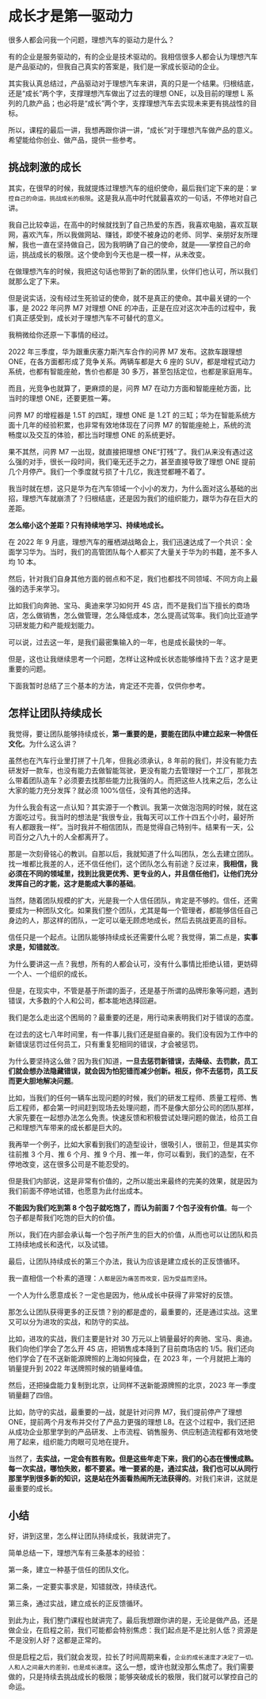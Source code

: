 # 成长才是第一驱动力

很多人都会问我一个问题，理想汽车的驱动力是什么？

有的企业是服务驱动的，有的企业是技术驱动的。我相信很多人都会认为理想汽车是产品驱动的，但我自己真实的答案是，我们是一家成长驱动的企业。

其实我认真总结过，产品驱动对于理想汽车来讲，真的只是一个结果。归根结底，还是“成长”两个字，支撑理想汽车做出了过去的理想 ONE，以及目前的理想 L 系列的几款产品；也必将是“成长”两个字，支撑理想汽车去实现未来更有挑战性的目标。

所以，课程的最后一讲，我想再跟你讲一讲，“成长”对于理想汽车做产品的意义。希望能给你创业、做产品，提供一些参考。

## 挑战刺激的成长

其实，在很早的时候，我就提炼过理想汽车的组织使命，最后我们定下来的是：`掌控自己的命运，挑战成长的极限`。这是我从高中时代就最喜欢的一句话，不停地对自己讲。

我自己比较幸运，在高中的时候就找到了自己热爱的东西，我喜欢电脑，喜欢互联网，喜欢汽车，所以我做网站、赚钱，即使不被身边的老师、同学、亲朋好友所理解，我也一直在坚持做自己，因为我明确了自己的使命，就是——掌控自己的命运，挑战成长的极限。这个使命到今天也是一模一样，从未改变。

在做理想汽车的时候，我把这句话也带到了新的团队里，伙伴们也认可，所以我们就那么定了下来。

但是说实话，没有经过生死验证的使命，就不是真正的使命。其中最关键的一个事，是 2022 年问界 M7 对理想 ONE 的冲击，正是在应对这次冲击的过程中，我们真正感受到，成长对于理想汽车不可替代的意义。

我稍微给你还原一下事情的经过。

2022 年三季度，华为跟重庆塞力斯汽车合作的问界 M7 发布。这款车跟理想 ONE，在各方面都形成了竞争关系。两辆车都是大 6 座的 SUV，都是增程式动力系统，也都有智能座舱，售价也都是 30 多万，甚至包括定位，也都是家庭用车。

而且，光竞争也就算了，更麻烦的是，问界 M7 在动力方面和智能座舱方面，比当时的理想 ONE，还要更胜一筹。

问界 M7 的增程器是 1.5T 的四缸，理想 ONE 是 1.2T 的三缸；华为在智能系统方面十几年的经验积累，也非常有效地体现在了问界 M7 的智能座舱上，系统的流畅度以及交互的体验，都比当时理想 ONE 的系统更好。

果不其然，问界 M7 一出现，就直接把理想 ONE“打残”了。我们从来没有遇过这么强的对手，很长一段时间，我们毫无还手之力，甚至直接导致了理想 ONE 提前几个月停产。我们一个季度就亏损了十几亿，我连觉都睡不着了。

我当时就在想，这只是华为在汽车领域一个小小的发力，为什么面对这么基础的出招，理想汽车就崩溃了？归根结底，还是因为我们的组织能力，跟华为存在巨大的差距。

**怎么缩小这个差距？只有持续地学习、持续地成长。**

在 2022 年 9 月底，理想汽车的雁栖湖战略会上，我们迅速达成了一个共识：全面学习华为。当时，我们的高管团队每个人都买了大量关于华为的书籍，差不多人均 10 本。

然后，针对我们自身其他方面的弱点和不足，我们也都找不同领域、不同方向上最强的选手来学习。

比如我们向奔驰、宝马、奥迪来学习如何开 4S 店，而不是我们当下擅长的商场店，怎么做销售，怎么做管理，怎么降低成本，怎么提高试驾率。我们向比亚迪学习研发能力和产能规划能力。

可以说，过去这一年，是我们最密集输入的一年，也是成长最快的一年。

但是，这也让我继续思考一个问题，怎样让这种成长状态能够维持下去？这才是更重要的问题。

下面我暂时总结了三个基本的方法，肯定还不完善，仅供你参考。

## 怎样让团队持续成长

我觉得，要让团队能够持续成长，**第一重要的是，要能在团队中建立起来一种信任文化**。为什么这么讲？

虽然也在汽车行业里打拼了十几年，但我必须承认，8 年前的我们，并没有能力去研发好一款车，也没有能力去做智能驾驶，更没有能力去管理好一个工厂，那我怎么带着团队造车？必须要去找那些能力比我强的人。而把这些人找来之后，怎么让大家的能力充分发挥？就必须 100%信任，没有其他的选择。

为什么我会有这一点认知？其实源于一个教训。我第一次做泡泡网的时候，就在这方面吃过亏。我当时的想法是“我很专业，我每天可以工作十四五个小时，最好所有人都跟我一样”。当时我并不相信团队，而是觉得自己特别牛。结果有一天，公司百分之八九十的人全都离开了。

那是一次刻骨铭心的教训。自那以后，我就知道了什么叫团队，怎么去建立团队。找一堆都比我差的人，还不信任他们，这个团队怎么有前途？反过来，**我相信，我必须在不同的领域里，找到比我更优秀、更专业的人，并且信任他们，让他们充分发挥自己的才能，这才是能成大事的基础**。

当然，随着团队规模的扩大，光是我一个人信任团队，肯定是不够的。信任，还需要成为一种团队文化。如果我们整个团队，尤其是每一个管理者，都能够信任自己身边的人，那这样的团队，一定可以毫无顾虑地成长，然后去挑战更高的目标。

信任只是一个起点。让团队能够持续成长还需要什么呢？我觉得，第二点是，**实事求是，知错就改**。

为什么要讲这一点？我想，所有的人都会认可，没有什么事情比拒绝认错，更妨碍一个人、一个组织的成长。

但是，在现实中，不管是基于所谓的面子，还是基于所谓的品牌形象等问题，遇到错误，大多数的个人和公司，都本能地选择回避。

我们是怎么走出这个困局的？最重要的还是，用行动来表明我们对于错误的态度。

在过去的这七八年时间里，有一件事儿我们还是挺自豪的。我们没有因为工作中的新错误惩罚过任何员工，只有重复犯相同的错误，才会被惩罚。

为什么要坚持这么做？因为我们知道，**一旦去惩罚新错误，去降级、去罚款，员工们就会想办法隐藏错误，就会因为怕犯错而减少创新。相反，你不去惩罚，员工反而更大胆地解决问题**。

比如，当我们的任何一辆车出现问题的时候，我们的研发工程师、质量工程师、售后工程师，都会第一时间赶到现场去处理问题，而不是像大部分公司的团队那样，大家先要在一起想办法怎么免责。快速反馈和积极尝试处理问题的做法，给员工自己和理想汽车带来的成长都是巨大的。

我再举一个例子，比如大家看到我们的造型设计，很吸引人，很前卫，但是其实你往前推 3 个月、推 6 个月、推 9 个月、推一年，你可以看到，我们的造型，在不停地改变，这在很多公司是不能忍受的。

但是我们内部说，这是非常有价值的，之所以能出来最终的完美的效果，就是因为我们前面不停地试错，也愿意为此付出成本。

**不能因为我们吃到第 8 个包子就吃饱了，而认为前面 7 个包子没有价值**。每一个包子都是帮我们吃饱的巨大的价值。

所以，我们在内部会承认每一个包子所产生的巨大的价值，从而也可以让团队和员工持续地成长和迭代，以及试错。

最后，让团队持续成长的第三个办法，我认为应该是建立成长的正反馈循环。

我一直相信一个朴素的道理：`人都是因为痛苦而改变，因为受益而坚持`。

一个人为什么愿意成长？一定也是因为，他从成长中获得了非常好的反馈。

那怎么让团队获得更多的正反馈？别的都是虚的，最重要的，还是通过实战。这里又可以分为进攻的实战，和防守的实战。

比如，进攻的实战，我们主要是针对 30 万元以上销量最好的奔驰、宝马、奥迪。我们向他们学会了怎么开 4S 店，把销售成本降到了目前商场店的 1/5。我们还向他们学会了在不送新能源牌照的上海如何操盘，在 2023 年，一个月就把上海的销量提升到 2022 年送牌照时候的销量峰值。

然后，还把操盘能力复制到北京，让同样不送新能源牌照的北京，2023 年一季度销量翻了四倍。

比如，防守的实战，最重要的一战，就是针对问界 M7，我们提前停产了理想 ONE，提前两个月发布并交付了产品力更强的理想 L8。在这个过程中，我们还把从成功企业那里学到的产品研发、上市流程、销售服务、供应制造流程都有效地使用了起来，组织能力肉眼可见地在提升。

当然了，**去实战，一定会有胜有败。但是这些年走下来，我们的心态在慢慢成熟。每一次实战，哪怕失败，都不要紧。唯一要紧的是，通过实战，我们也可以从同行那里学到很多新的知识，这是站在外面看热闹所无法获得的**。对我们来讲，这就是最重要的成长。

## 小结

好，讲到这里，怎么样让团队持续成长，我就讲完了。

简单总结一下，理想汽车有三条基本的经验：

第一条，建立一种基于信任的团队文化。

第二条，一定要实事求是，知错就改，持续迭代。

第三条，通过实战，建立成长的正反馈循环。

到此为止，我们整门课程也就讲完了。最后我想跟你讲的是，无论是做产品，还是做企业，在启程之前，我们可能都会特别焦虑：我们起点是不是比别人低？资源是不是没别人好？这都是正常的。

但是启程之后，我们就会发现，拉长了时间周期来看，`企业的成长速度才决定了一切。人和人之间最大的差别，也是成长速度`。这么一想，或许也就没那么焦虑了。我们需要做的，只是持续去挑战成长的极限；能够突破成长的极限，我们就可以掌控自己的命运。
